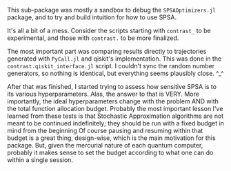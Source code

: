 This sub-package was mostly a sandbox to debug the `SPSAOptimizers.jl` package,
    and to try and build intuition for how to use SPSA.

It's all a bit of a mess. Consider the scripts starting with `contrast_` to be experimental,
    and those with `contrast.` to be more finalized.

The most important part was comparing results directly to trajectories generated with `PyCall.jl` and qiskit's implementation.
This was done in the `contrast.qiskit_interface.jl` script.
I couldn't sync the random number generators, so nothing is identical, but everything seems plausibly close. ^_^

After that was finished, I started trying to assess how sensitive SPSA is to its various hyperparameters.
Alas, the answer to that is VERY.
More importantly, the ideal hyperparameters change with the problem AND with the total function allocation budget.
Probably the most important lesson I've learned from these tests is that Stochastic Approximation algorithms
    are not meant to be continued indefinitely;
    they should be run with a fixed budget in mind from the beginning
Of course pausing and resuming within that budget is a great thing,
    design-wise, which is the main motivation for this package.
But, given the mercurial nature of each quantum computer,
    probably it makes sense to set the budget according to what one can do within a single session.
